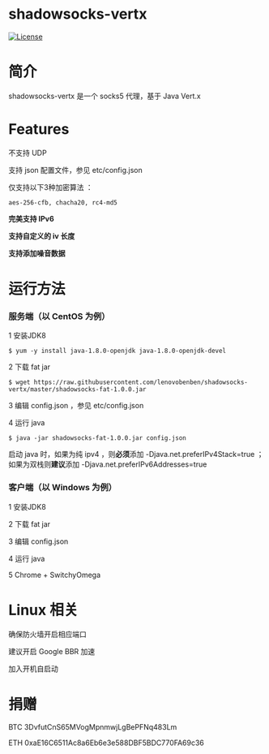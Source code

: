 shadowsocks-vertx
================

[![License](http://img.shields.io/:license-apache-blue.svg?style=flat-square)](http://www.apache.org/licenses/LICENSE-2.0.html)

简介
===========

shadowsocks-vertx 是一个 socks5 代理，基于 Java Vert.x 

Features
===========

不支持 UDP 

支持 json 配置文件，参见 etc/config.json

仅支持以下3种加密算法 ：

    aes-256-cfb, chacha20, rc4-md5


**完美支持 IPv6**

**支持自定义的 iv 长度**

**支持添加噪音数据**


运行方法
===========

### 服务端（以 CentOS 为例）
1 安装JDK8
```
$ yum -y install java-1.8.0-openjdk java-1.8.0-openjdk-devel
```

2 下载 fat jar
```
$ wget https://raw.githubusercontent.com/lenovobenben/shadowsocks-vertx/master/shadowsocks-fat-1.0.0.jar
```

3 编辑 config.json ，参见 etc/config.json

4 运行 java
```
$ java -jar shadowsocks-fat-1.0.0.jar config.json
```
启动 java 时，如果为纯 ipv4 ，则**必须**添加  -Djava.net.preferIPv4Stack=true ；如果为双栈则**建议**添加 -Djava.net.preferIPv6Addresses=true

### 客户端（以 Windows 为例）
1 安装JDK8

2 下载 fat jar

3 编辑 config.json

4 运行 java

5 Chrome + SwitchyOmega


Linux 相关
===========

确保防火墙开启相应端口

建议开启 Google BBR 加速

加入开机自启动

捐赠
===========

BTC  3DvfutCnS65MVogMpnmwjLgBePFNq483Lm

ETH  0xaE16C6511Ac8a6Eb6e3e588DBF5BDC770FA69c36
